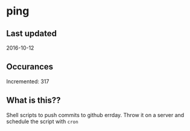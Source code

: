 # ping

## Last updated
2016-10-12

## Occurances
Incremented: 317

## What is this?? 
Shell scripts to push commits to github errday. Throw it on a server and schedule the script with `cron`
